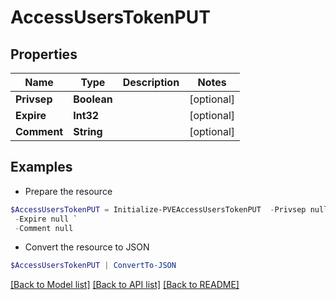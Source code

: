 # AccessUsersTokenPUT
## Properties

Name | Type | Description | Notes
------------ | ------------- | ------------- | -------------
**Privsep** | **Boolean** |  | [optional] 
**Expire** | **Int32** |  | [optional] 
**Comment** | **String** |  | [optional] 

## Examples

- Prepare the resource
```powershell
$AccessUsersTokenPUT = Initialize-PVEAccessUsersTokenPUT  -Privsep null `
 -Expire null `
 -Comment null
```

- Convert the resource to JSON
```powershell
$AccessUsersTokenPUT | ConvertTo-JSON
```

[[Back to Model list]](../README.md#documentation-for-models) [[Back to API list]](../README.md#documentation-for-api-endpoints) [[Back to README]](../README.md)

